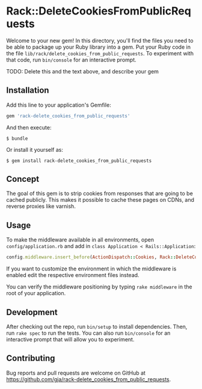 # Rack::DeleteCookiesFromPublicRequests

Welcome to your new gem! In this directory, you'll find the files you need to be able to package up your Ruby library into a gem. Put your Ruby code in the file `lib/rack/delete_cookies_from_public_requests`. To experiment with that code, run `bin/console` for an interactive prompt.

TODO: Delete this and the text above, and describe your gem

## Installation

Add this line to your application's Gemfile:

```ruby
gem 'rack-delete_cookies_from_public_requests'
```

And then execute:

    $ bundle

Or install it yourself as:

    $ gem install rack-delete_cookies_from_public_requests

## Concept

The goal of this gem is to strip cookies from responses that are going to be cached publicly. This makes it possible to cache these pages on CDNs, and reverse proxies like varnish.

## Usage

To make the middleware available in all environments, open `config/application.rb` and add in `class Application < Rails::Application`:

```ruby
config.middleware.insert_before(ActionDispatch::Cookies, Rack::DeleteCookiesFromPublicRequests)
```

If you want to customize the environment in which the middleware is enabled edit the respective environment files instead.

You can verify the middleware positioning by typing `rake middleware` in the root of your application.


## Development

After checking out the repo, run `bin/setup` to install dependencies. Then, run `rake spec` to run the tests. You can also run `bin/console` for an interactive prompt that will allow you to experiment.


## Contributing

Bug reports and pull requests are welcome on GitHub at https://github.com/gja/rack-delete_cookies_from_public_requests.
